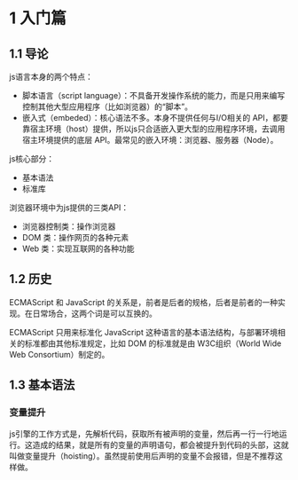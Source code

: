 # 1 入门篇

## 1.1 导论

js语言本身的两个特点：

- 脚本语言（script language）：不具备开发操作系统的能力，而是只用来编写控制其他大型应用程序（比如浏览器）的“脚本”。
- 嵌入式（embeded）：核心语法不多。本身不提供任何与I/O相关的 API，都要靠宿主环境（host）提供，所以js只合适嵌入更大型的应用程序环境，去调用宿主环境提供的底层 API。最常见的嵌入环境：浏览器、服务器（Node）。

js核心部分：

- 基本语法
- 标准库

浏览器环境中为js提供的三类API：

- 浏览器控制类：操作浏览器
- DOM 类：操作网页的各种元素
- Web 类：实现互联网的各种功能

## 1.2 历史

ECMAScript 和 JavaScript 的关系是，前者是后者的规格，后者是前者的一种实现。在日常场合，这两个词是可以互换的。

ECMAScript 只用来标准化 JavaScript 这种语言的基本语法结构，与部署环境相关的标准都由其他标准规定，比如 DOM 的标准就是由 W3C组织（World Wide Web Consortium）制定的。

## 1.3 基本语法

### 变量提升

js引擎的工作方式是，先解析代码，获取所有被声明的变量，然后再一行一行地运行。这造成的结果，就是所有的变量的声明语句，都会被提升到代码的头部，这就叫做变量提升（hoisting）。虽然提前使用后声明的变量不会报错，但是不推荐这样做。
